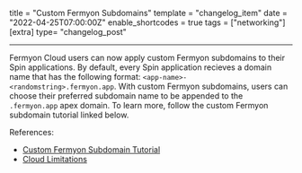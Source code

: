 title = "Custom Fermyon Subdomains"
template = "changelog_item"
date = "2022-04-25T07:00:00Z"
enable_shortcodes = true
tags = ["networking"]
[extra]
type= "changelog_post"

---

Fermyon Cloud users can now apply custom Fermyon subdomains to their Spin applications. By default, every Spin application recieves a domain name that has the following format: `<app-name>-<randomstring>.fermyon.app`. With custom Fermyon subdomains, users can choose their preferred subdomain name to be appended to the `.fermyon.app` apex domain. To learn more, follow the custom Fermyon subdomain tutorial linked below. 

<!-- break -->

References:

- [Custom Fermyon Subdomain Tutorial](https://developer.fermyon.com/cloud/custom-fermyon-subdomain) 
- [Cloud Limitations](https://developer.fermyon.com/cloud/faq)